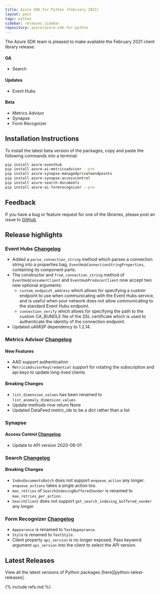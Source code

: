 ```yaml
---
title: Azure SDK for Python (February 2021)
layout: post
tags: python
sidebar: releases_sidebar
repository: azure/azure-sdk-for-python
---
```


The Azure SDK team is pleased to make available the February 2021 client library release.

#### GA

- Search

#### Updates

- Event Hubs

#### Beta

- Metrics Advisor
- Synapse
- Form Recognizer

## Installation Instructions

To install the latest beta version of the packages, copy and paste the following commands into a terminal:

```bash
pip install azure-eventhub
pip install azure-ai-metricsadvisor --pre
pip install azure-synapse-managedprivateendpoints
pip install azure-synapse-accesscontrol
pip install azure-search-documents
pip install azure-ai-formrecognizer --pre
```

## Feedback

If you have a bug or feature request for one of the libraries, please post an issue to [GitHub](https://github.com/azure/azure-sdk-for-python/issues).

## Release highlights

### Event Hubs [Changelog](https://github.com/Azure/azure-sdk-for-python/blob/master/sdk/eventhub/azure-eventhub/CHANGELOG.md#530-2021-02-08)

- Added a `parse_connection_string` method which parses a connection string into a properties bag, `EventHubConnectionStringProperties`, containing its component parts.
- The constructor and `from_connection_string` method of `EventHubConsumerClient` and `EventHubProducerClient` now accept two new optional arguments:
  - `custom_endpoint_address` which allows for specifying a custom endpoint to use when communicating with the Event Hubs service,
and is useful when your network does not allow communicating to the standard Event Hubs endpoint.
  - `connection_verify` which allows for specifying the path to the custom CA_BUNDLE file of the SSL certificate which is used to authenticate
the identity of the connection endpoint.
- Updated uAMQP dependency to 1.2.14.

### Metrics Advisor [Changelog](https://github.com/Azure/azure-sdk-for-python/blob/master/sdk/metricsadvisor/azure-ai-metricsadvisor/CHANGELOG.md)

#### New Features

- AAD support authentication
- `MetricsAdvisorKeyCredential` support for rotating the subscription and api keys to update long-lived clients

#### Breaking Changes

- `list_dimension_values` has been renamed to `list_anomaly_dimension_values`
- Update methods now return None
- Updated DataFeed.metric_ids to be a dict rather than a list

### Synapse

#### Access Control [Changelog](https://github.com/Azure/azure-sdk-for-python/blob/master/sdk/synapse/azure-synapse-accesscontrol/CHANGELOG.md)

- Update to API version 2020-08-01

### Search [Changelog](https://github.com/Azure/azure-sdk-for-python/blob/master/sdk/search/azure-search-documents/CHANGELOG.md)

#### Breaking Changes

- `IndexDocumentsBatch` does not support `enqueue_action` any longer. `enqueue_actions` takes a single action too.
- `max_retries` of `SearchIndexingBufferedSender` is renamed to `max_retries_per_action`.
- `SearchClient` does not support `get_search_indexing_buffered_sender` any longer

### Form Recognizer [Changelog](https://github.com/Azure/azure-sdk-for-python/blob/master/sdk/formrecognizer/azure-ai-formrecognizer/CHANGELOG.md#310b3-2021-02-09)

- `Appearance` is renamed to `TextAppearance`.
- `Style` is renamed to `TextStyle`.
- Client property `api_version` is no longer exposed. Pass keyword argument `api_version` into the client to select the API version.

## Latest Releases

View all the latest versions of Python packages [here][python-latest-releases].

{% include refs.md %}

